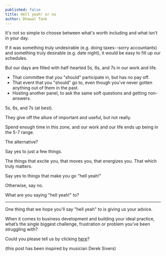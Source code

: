 ```yaml
---
published: false
title: Hell yeah! or no
author: Dhawal Tank
---
```

It's not so simple to choose between what's worth including and what isn't in your day.

If it was something truly undesirable (e.g. doing taxes--sorry accountants) and something truly desirable (e.g. date night), it would be easy to fill up our schedules.

But our days are filled with half-hearted 5s, 6s, and 7s in our work and life.

- That committee that you "should" participate in, but has no pay off.
- That event that you "should" go to, even though you've never gotten anything out of them in the past.
- Hosting another panel, to ask the same soft questions and getting non-answers.

5s, 6s, and 7s (at best).

They give off the allure of important and useful, but not really.

Spend enough time in this zone, and our work and our life ends up being in the 5-7 range.

The alternative?

Say yes to just a few things.

The things that excite you, that moves you, that energizes you. That which truly matters.

Say yes to things that make you go "hell yeah!"

Otherwise, say no.

What are you saying "hell yeah!" to?

----

One thing that we hope you'll say "hell yeah" to is giving us your advice.

When it comes to business development and building your ideal practice, what’s the single biggest challenge, frustration or problem you’ve been struggling with?

Could you please tell us by clicking [here](https://tally.so/r/wkgkJw)?

(this post has been inspired by musician Derek Sivers)